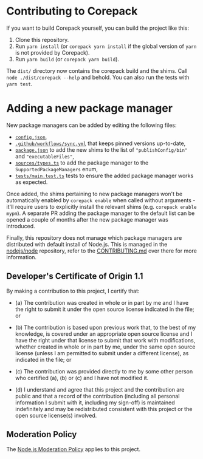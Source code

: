 # Contributing to Corepack

If you want to build Corepack yourself, you can build the project like this:

1. Clone this repository.
2. Run `yarn install` (or `corepack yarn install` if the global version of
   `yarn` is not provided by Corepack).
3. Run `yarn build` (or `corepack yarn build`).

The `dist/` directory now contains the corepack build and the shims.
Call `node ./dist/corepack --help` and behold.
You can also run the tests with `yarn test`.

# Adding a new package manager

New package managers can be added by editing the following files:

- [`config.json`](./config.json),
- [`.github/workflows/sync.yml`](./.github/workflows/sync.yml) that keeps pinned
  versions up-to-date,
- [`package.json`](./package.json) to add the new shims to the list of
  `"publishConfig/bin"` and `"executableFiles"`,
- [`sources/types.ts`](./sources/types.ts) to add the package manager to the
  `SupportedPackageManagers` enum,
- [`tests/main.test.ts`](./tests/main.test.ts) tests to ensure the added package
  manager works as expected.

Once added, the shims pertaining to new package managers won't be automatically
enabled by `corepack enable` when called without arguments - it'll require users
to explicitly install the relevant shims (e.g. `corepack enable mypm`). A
separate PR adding the package manager to the default list can be opened a
couple of months after the new package manager was introduced.

Finally, this repository does not manage which package managers are distributed
with default install of Node.js. This is managed in the
[nodejs/node](https://github.com/nodejs/node) repository, refer to the
[CONTRIBUTING.md](https://github.com/nodejs/node/blob/main/CONTRIBUTING.md) over
there for more information.

## Developer's Certificate of Origin 1.1

By making a contribution to this project, I certify that:

* (a) The contribution was created in whole or in part by me and I
  have the right to submit it under the open source license
  indicated in the file; or

* (b) The contribution is based upon previous work that, to the best
  of my knowledge, is covered under an appropriate open source
  license and I have the right under that license to submit that
  work with modifications, whether created in whole or in part
  by me, under the same open source license (unless I am
  permitted to submit under a different license), as indicated
  in the file; or

* (c) The contribution was provided directly to me by some other
  person who certified (a), (b) or (c) and I have not modified
  it.

* (d) I understand and agree that this project and the contribution
  are public and that a record of the contribution (including all
  personal information I submit with it, including my sign-off) is
  maintained indefinitely and may be redistributed consistent with
  this project or the open source license(s) involved.

## Moderation Policy

The [Node.js Moderation Policy] applies to this project.

[Node.js Moderation Policy]:
https://github.com/nodejs/admin/blob/master/Moderation-Policy.md
